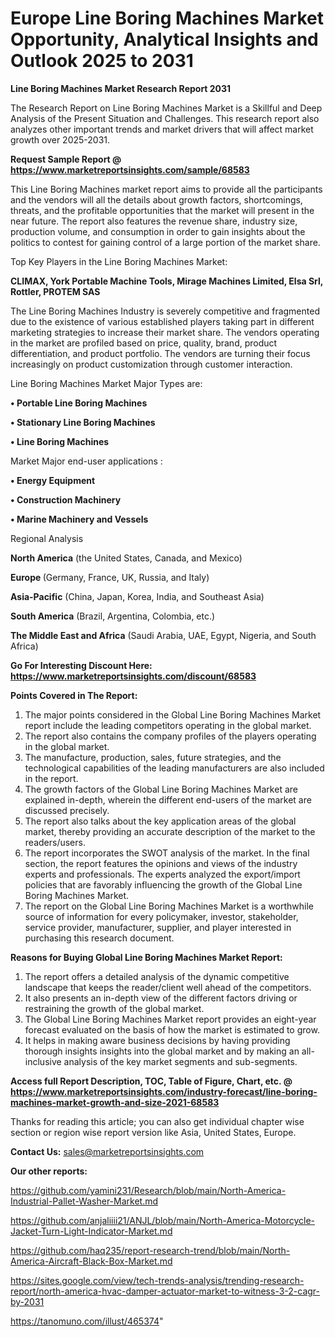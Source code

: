 # Europe Line Boring Machines Market Opportunity, Analytical Insights and Outlook 2025 to 2031

<strong>Line Boring Machines Market Research Report 2031</strong>

The Research Report on Line Boring Machines Market is a Skillful and Deep Analysis of the Present Situation and Challenges. This research report also analyzes other important trends and market drivers that will affect market growth over 2025-2031.

<strong>Request Sample Report @ <a href=https://www.marketreportsinsights.com/sample/68583>https://www.marketreportsinsights.com/sample/68583</a></strong>

This Line Boring Machines market report aims to provide all the participants and the vendors will all the details about growth factors, shortcomings, threats, and the profitable opportunities that the market will present in the near future. The report also features the revenue share, industry size, production volume, and consumption in order to gain insights about the politics to contest for gaining control of a large portion of the market share.

Top Key Players in the Line Boring Machines Market:

<strong>CLIMAX, York Portable Machine Tools, Mirage Machines Limited, Elsa Srl, Rottler, PROTEM SAS</strong>

The Line Boring Machines Industry is severely competitive and fragmented due to the existence of various established players taking part in different marketing strategies to increase their market share. The vendors operating in the market are profiled based on price, quality, brand, product differentiation, and product portfolio. The vendors are turning their focus increasingly on product customization through customer interaction.

Line Boring Machines Market Major Types are:

<strong>• Portable Line Boring Machines

• Stationary Line Boring Machines

• Line Boring Machines</strong>

Market Major end-user applications :

<strong>• Energy Equipment

• Construction Machinery

• Marine Machinery and Vessels</strong>

Regional Analysis

</u><strong><b>North America</b></strong> (the United States, Canada, and Mexico)

<strong><b>Europe </b></strong>(Germany, France, UK, Russia, and Italy)

<strong><b>Asia-Pacific</b></strong> (China, Japan, Korea, India, and Southeast Asia)

<strong><b>South America</b></strong> (Brazil, Argentina, Colombia, etc.)

<strong><b>The Middle East and Africa</b></strong> (Saudi Arabia, UAE, Egypt, Nigeria, and South Africa)

<strong>Go For Interesting Discount Here: <a href=https://www.marketreportsinsights.com/discount/68583>https://www.marketreportsinsights.com/discount/68583</a></strong>

<strong>Points Covered in The Report:</strong>
<ol>
  <li>The major points considered in the Global Line Boring Machines Market report include the leading competitors operating in the global market.</li>
  <li>The report also contains the company profiles of the players operating in the global market.</li>
  <li>The manufacture, production, sales, future strategies, and the technological capabilities of the leading manufacturers are also included in the report.</li>
  <li>The growth factors of the Global Line Boring Machines Market are explained in-depth, wherein the different end-users of the market are discussed precisely.</li>
  <li>The report also talks about the key application areas of the global market, thereby providing an accurate description of the market to the readers/users.</li>
  <li>The report incorporates the SWOT analysis of the market. In the final section, the report features the opinions and views of the industry experts and professionals. The experts analyzed the export/import policies that are favorably influencing the growth of the Global Line Boring Machines Market.</li>
  <li>The report on the Global Line Boring Machines Market is a worthwhile source of information for every policymaker, investor, stakeholder, service provider, manufacturer, supplier, and player interested in purchasing this research document.</li>
</ol>
<strong>Reasons for Buying Global Line Boring Machines Market Report:</strong>

<ol>
  <li>The report offers a detailed analysis of the dynamic competitive landscape that keeps the reader/client well ahead of the competitors.</li>
  <li>It also presents an in-depth view of the different factors driving or restraining the growth of the global market.</li>
  <li>The Global Line Boring Machines Market report provides an eight-year forecast evaluated on the basis of how the market is estimated to grow.</li>
  <li>It helps in making aware business decisions by having providing thorough insights insights into the global market and by making an all-inclusive analysis of the key market segments and sub-segments.</li>
</ol>
<strong>Access full Report Description, TOC, Table of Figure, Chart, etc. @ <a href=https://www.marketreportsinsights.com/industry-forecast/line-boring-machines-market-growth-and-size-2021-68583>https://www.marketreportsinsights.com/industry-forecast/line-boring-machines-market-growth-and-size-2021-68583</a></strong>


Thanks for reading this article; you can also get individual chapter wise section or region wise report version like Asia, United States, Europe.

<strong>Contact Us:</strong>
sales@marketreportsinsights.com

<strong>Our other reports:</strong>

<a href=https://github.com/yamini231/Research/blob/main/North-America-Industrial-Pallet-Washer-Market.md>https://github.com/yamini231/Research/blob/main/North-America-Industrial-Pallet-Washer-Market.md</a>

<a href=https://github.com/anjaliiii21/ANJL/blob/main/North-America-Motorcycle-Jacket-Turn-Light-Indicator-Market.md>https://github.com/anjaliiii21/ANJL/blob/main/North-America-Motorcycle-Jacket-Turn-Light-Indicator-Market.md</a>

<a href=https://github.com/haq235/report-research-trend/blob/main/North-America-Aircraft-Black-Box-Market.md>https://github.com/haq235/report-research-trend/blob/main/North-America-Aircraft-Black-Box-Market.md</a>

<a href=https://sites.google.com/view/tech-trends-analysis/trending-research-report/north-america-hvac-damper-actuator-market-to-witness-3-2-cagr-by-2031>https://sites.google.com/view/tech-trends-analysis/trending-research-report/north-america-hvac-damper-actuator-market-to-witness-3-2-cagr-by-2031</a>

<a href=https://tanomuno.com/illust/465374>https://tanomuno.com/illust/465374</a>"
